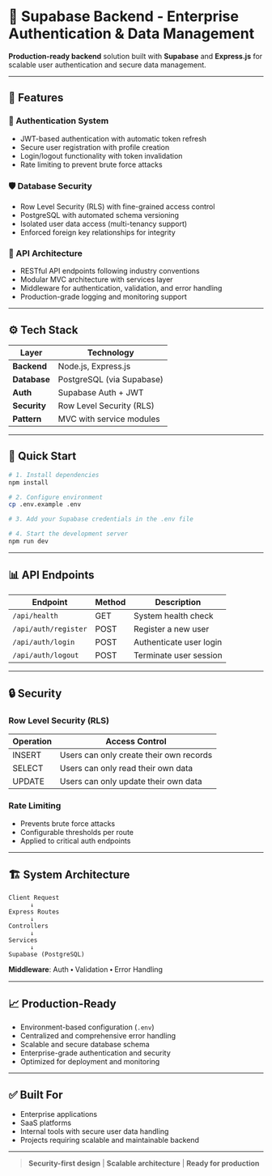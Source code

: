 # 🚀 Supabase Backend - Enterprise Authentication & Data Management

**Production-ready backend** solution built with **Supabase** and **Express.js** for scalable user authentication and secure data management.

---

## 📌 Features

### 🔐 Authentication System
- JWT-based authentication with automatic token refresh
- Secure user registration with profile creation
- Login/logout functionality with token invalidation
- Rate limiting to prevent brute force attacks

### 🛡️ Database Security
- Row Level Security (RLS) with fine-grained access control
- PostgreSQL with automated schema versioning
- Isolated user data access (multi-tenancy support)
- Enforced foreign key relationships for integrity

### 🧩 API Architecture
- RESTful API endpoints following industry conventions
- Modular MVC architecture with services layer
- Middleware for authentication, validation, and error handling
- Production-grade logging and monitoring support

---

## ⚙️ Tech Stack

| Layer         | Technology             |
|---------------|------------------------|
| **Backend**   | Node.js, Express.js    |
| **Database**  | PostgreSQL (via Supabase) |
| **Auth**      | Supabase Auth + JWT    |
| **Security**  | Row Level Security (RLS) |
| **Pattern**   | MVC with service modules |

---

## 🚀 Quick Start

```bash
# 1. Install dependencies
npm install

# 2. Configure environment
cp .env.example .env

# 3. Add your Supabase credentials in the .env file

# 4. Start the development server
npm run dev
```

---

## 📊 API Endpoints

| Endpoint             | Method | Description                |
|----------------------|--------|----------------------------|
| `/api/health`        | GET    | System health check        |
| `/api/auth/register` | POST   | Register a new user        |
| `/api/auth/login`    | POST   | Authenticate user login    |
| `/api/auth/logout`   | POST   | Terminate user session     |

---

## 🔒 Security

### Row Level Security (RLS)
| Operation | Access Control                          |
|-----------|-----------------------------------------|
| INSERT    | Users can only create their own records |
| SELECT    | Users can only read their own data      |
| UPDATE    | Users can only update their own data    |

### Rate Limiting
- Prevents brute force attacks
- Configurable thresholds per route
- Applied to critical auth endpoints

---

## 🏗️ System Architecture

```
Client Request
      ↓
Express Routes
      ↓
Controllers
      ↓
Services
      ↓
Supabase (PostgreSQL)
```

**Middleware**: Auth ⬩ Validation ⬩ Error Handling

---

## 📈 Production-Ready

- Environment-based configuration (`.env`)
- Centralized and comprehensive error handling
- Scalable and secure database schema
- Enterprise-grade authentication and security
- Optimized for deployment and monitoring

---

## ✅ Built For

- Enterprise applications
- SaaS platforms
- Internal tools with secure user data handling
- Projects requiring scalable and maintainable backend

---

> **Security-first design** | **Scalable architecture** | **Ready for production**